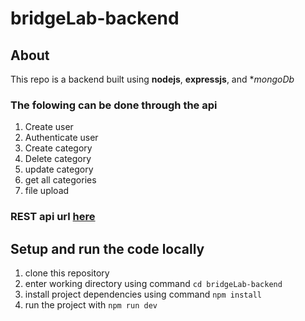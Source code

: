 # bridgeLab-backend
## About
This repo is a backend built using **nodejs**, **expressjs**, and **mongoDb*

### The folowing can be done through the api
1. Create user
2. Authenticate user
3. Create category
4. Delete category
5. update category
6. get all categories
7. file upload

### REST api url [here](https://bridgelab-api.herokuapp.com)

## Setup and run the code locally
1. clone this repository
2. enter working directory using command ```cd bridgeLab-backend```
3. install project dependencies using command ```npm install```
4. run the project with ```npm run dev```

